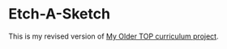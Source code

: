 # Etch-A-Sketch

This is my revised version of [My Older TOP curriculum project](https://github.com/mohd-arz/odin-sketch).

